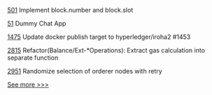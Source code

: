 
[501](https://github.com/hyperledger-labs/solang/pull/501) Implement block.number and block.slot

[51](https://github.com/hyperledger-labs/mirbft/pull/51) Dummy Chat App

[1475](https://github.com/hyperledger/iroha/pull/1475) Update docker publish target to hyperledger/iroha2 #1453

[2815](https://github.com/hyperledger/besu/pull/2815) Refactor(Balance/Ext-*Operations): Extract gas calculation into separate function

[2951](https://github.com/hyperledger/fabric/pull/2951) Randomize selection of orderer nodes with retry


[See more >>>](https://start-here.hyperledger.org/pull-requests)
